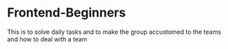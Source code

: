 # Frontend-Beginners
This is to solve daily tasks and to make the group accustomed to the teams and how to deal with a team
